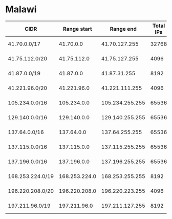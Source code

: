 # Malawi

CIDR               | Range start     | Range end       | Total IPs  | Assign date | Owner
------------------ | --------------- | --------------- | ---------- | ----------- | -----
41.70.0.0/17       | 41.70.0.0       | 41.70.127.255   | 32768      | 2014-08-25  | 
41.75.112.0/20     | 41.75.112.0     | 41.75.127.255   | 4096       | 2011-01-12  | 
41.87.0.0/19       | 41.87.0.0       | 41.87.31.255    | 8192       | 2010-07-09  | 
41.221.96.0/20     | 41.221.96.0     | 41.221.111.255  | 4096       | 2007-08-08  | 
105.234.0.0/16     | 105.234.0.0     | 105.234.255.255 | 65536      | 2012-11-25  | 
129.140.0.0/16     | 129.140.0.0     | 129.140.255.255 | 65536      | 2016-03-14  | 
137.64.0.0/16      | 137.64.0.0      | 137.64.255.255  | 65536      | 2016-03-14  | 
137.115.0.0/16     | 137.115.0.0     | 137.115.255.255 | 65536      | 2016-03-14  | 
137.196.0.0/16     | 137.196.0.0     | 137.196.255.255 | 65536      | 2016-03-14  | 
168.253.224.0/19   | 168.253.224.0   | 168.253.255.255 | 8192       | 2015-02-16  | 
196.220.208.0/20   | 196.220.208.0   | 196.220.223.255 | 4096       | 2011-03-10  | 
197.211.96.0/19    | 197.211.96.0    | 197.211.127.255 | 8192       | 2013-02-27  | 
